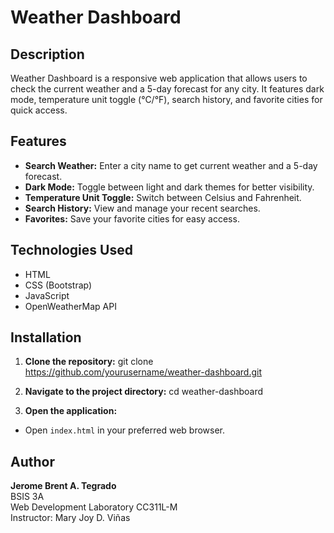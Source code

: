 # Weather Dashboard

## Description
Weather Dashboard is a responsive web application that allows users to check the current weather and a 5-day forecast for any city. It features dark mode, temperature unit toggle (°C/°F), search history, and favorite cities for quick access.

## Features
- **Search Weather:** Enter a city name to get current weather and a 5-day forecast.
- **Dark Mode:** Toggle between light and dark themes for better visibility.
- **Temperature Unit Toggle:** Switch between Celsius and Fahrenheit.
- **Search History:** View and manage your recent searches.
- **Favorites:** Save your favorite cities for easy access.

## Technologies Used
- HTML
- CSS (Bootstrap)
- JavaScript
- OpenWeatherMap API

## Installation
1. **Clone the repository:**
git clone https://github.com/yourusername/weather-dashboard.git

2. **Navigate to the project directory:**
cd weather-dashboard

3. **Open the application:**
- Open `index.html` in your preferred web browser.

## Author
**Jerome Brent A. Tegrado**  
BSIS 3A  
Web Development Laboratory CC311L-M  
Instructor: Mary Joy D. Viñas
